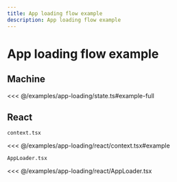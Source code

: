 ```yaml
---
title: App loading flow example
description: App loading flow example
---
```


# App loading flow example

## Machine

<<< @/examples/app-loading/state.ts#example-full

## React

`context.tsx`

<<< @/examples/app-loading/react/context.tsx#example

`AppLoader.tsx`

<<< @/examples/app-loading/react/AppLoader.tsx
